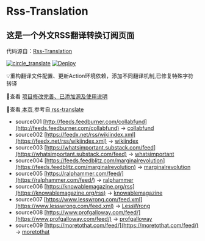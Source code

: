 #  Rss-Translation

## 这是一个外文RSS翻译转换订阅页面 

代码源自：[Rss-Translation](https://github.com/rcy1314/Rss-Translation)

[![circle_translate](https://github.com/Jamyein/Translation-rss/actions/workflows/circle_translate.yml/badge.svg)](https://github.com/Jamyein/Translation-rss/actions/workflows/circle_translate.yml) [![Deploy](https://github.com/Jamyein/Translation-rss/actions/workflows/jekyll-gh-pages.yml/badge.svg)](https://github.com/Jamyein/Translation-rss/actions/workflows/jekyll-gh-pages.yml)

 💡重构翻译文件配置、更新Action环境依赖，添加不同翻译机制,已修复特殊字符转译

 📢查看 [项目修改完善、已添加源及使用说明](https://github.com/Jamyein/Translation-rss/tree/main/illustrate)

 📢查看[ 本页 ](https://jamyein.github.io/Translation-rss/) 参考自[ rss-translate ](https://github.com/talengu/rss-translate)
 - source001 [http://feeds.feedburner.com/collabfund](http://feeds.feedburner.com/collabfund) -> [collabfund](rss/collabfund.xml)
 - source002 [https://feedx.net/rss/wikiindex.xml](https://feedx.net/rss/wikiindex.xml) -> [wikiindex](rss/wikiindex.xml)
 - source003 [https://whatsimportant.substack.com/feed](https://whatsimportant.substack.com/feed) -> [whatsimportant](rss/whatsimportant.xml)
 - source004 [https://feeds.feedblitz.com/marginalrevolution](https://feeds.feedblitz.com/marginalrevolution) -> [marginalrevolution](rss/marginalrevolution.xml)
 - source005 [https://ralphammer.com/feed/](https://ralphammer.com/feed/) -> [ralphammer](rss/ralphammer.xml)
 - source006 [https://knowablemagazine.org/rss](https://knowablemagazine.org/rss) -> [knowablemagazine](rss/knowablemagazine.xml)
 - source007 [https://www.lesswrong.com/feed.xml](https://www.lesswrong.com/feed.xml) -> [LessWrong](rss/LessWrong.xml)
 - source008 [https://www.profgalloway.com/feed/](https://www.profgalloway.com/feed/) -> [profgalloway](rss/profgalloway.xml)
 - source009 [https://moretothat.com/feed/](https://moretothat.com/feed/) -> [moretothat](rss/moretothat.xml)
